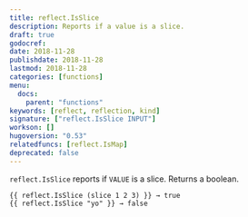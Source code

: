 ```yaml
---
title: reflect.IsSlice
description: Reports if a value is a slice.
draft: true
godocref:
date: 2018-11-28
publishdate: 2018-11-28
lastmod: 2018-11-28
categories: [functions]
menu:
  docs:
    parent: "functions"
keywords: [reflect, reflection, kind]
signature: ["reflect.IsSlice INPUT"]
workson: []
hugoversion: "0.53"
relatedfuncs: [reflect.IsMap]
deprecated: false
---
```


`reflect.IsSlice` reports if `VALUE` is a slice.  Returns a boolean.

```
{{ reflect.IsSlice (slice 1 2 3) }} → true
{{ reflect.IsSlice "yo" }} → false
```

